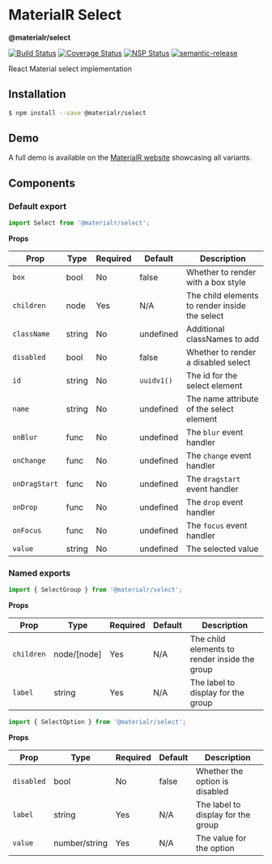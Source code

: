 # MaterialR Select

**@materialr/select**

[![Build Status](https://travis-ci.org/materialr/select.svg?branch=master)](https://travis-ci.org/materialr/select)
[![Coverage Status](https://coveralls.io/repos/github/materialr/select/badge.svg?branch=master)](https://coveralls.io/github/materialr/select?branch=master)
[![NSP Status](https://nodesecurity.io/orgs/materialr/projects/73fe3ede-349e-4f01-850c-95bf054da34a/badge)](https://nodesecurity.io/orgs/materialr/projects/73fe3ede-349e-4f01-850c-95bf054da34a)
[![semantic-release](https://img.shields.io/badge/%20%20%F0%9F%93%A6%F0%9F%9A%80-semantic--release-e10079.svg)](https://github.com/semantic-release/semantic-release)

React Material select implementation

## Installation

```sh
$ npm install --save @materialr/select
```

## Demo

A full demo is available on the [MaterialR website](https://materialr.github.io/components/select)
showcasing all variants.

## Components

### Default export

```js
import Select from '@materialr/select';
```

**Props**

| Prop          | Type   | Required | Default    | Description                                    |
| ------------- | ------ | -------- | ---------- | ---------------------------------------------- |
| `box`         | bool   | No       | false      | Whether to render with a box style             |
| `children`    | node   | Yes      | N/A        | The child elements to render inside the select |
| `className`   | string | No       | undefined  | Additional classNames to add                   |
| `disabled`    | bool   | No       | false      | Whether to render a disabled select            |
| `id`          | string | No       | `uuidv1()` | The id for the select element                  |
| `name`        | string | No       | undefined  | The name attribute of the select element       |
| `onBlur`      | func   | No       | undefined  | The `blur` event handler                       |
| `onChange`    | func   | No       | undefined  | The `change` event handler                     |
| `onDragStart` | func   | No       | undefined  | The `dragstart` event handler                  |
| `onDrop`      | func   | No       | undefined  | The `drop` event handler                       |
| `onFocus`     | func   | No       | undefined  | The `focus` event handler                      |
| `value`       | string | No       | undefined  | The selected value                             |

### Named exports

```js
import { SelectGroup } from '@materialr/select';
```

**Props**

| Prop       | Type        | Required | Default | Description                                   |
| ---------- | ----------- | -------- | ------- | --------------------------------------------- |
| `children` | node/[node] | Yes      | N/A     | The child elements to render inside the group |
| `label`    | string      | Yes      | N/A     | The label to display for the group            |

```js
import { SelectOption } from '@materialr/select';
```

**Props**

| Prop       | Type          | Required | Default | Description                        |
| ---------- | ------------- | -------- | ------- | ---------------------------------- |
| `disabled` | bool          | No       | false   | Whether the option is disabled     |
| `label`    | string        | Yes      | N/A     | The label to display for the group |
| `value`    | number/string | Yes      | N/A     | The value for the option           |

